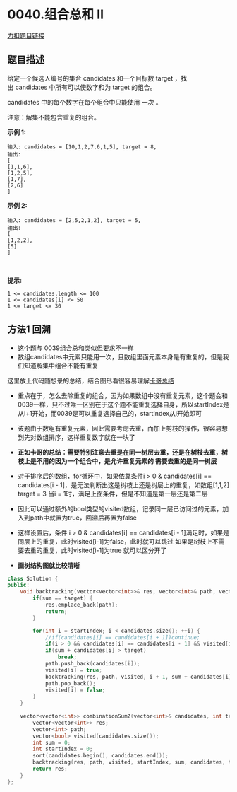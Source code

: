 <p id="组合总和2"></p>

# 0040.组合总和 II  

[力扣题目链接](https://leetcode.cn/problems/combination-sum-ii/)       


## 题目描述   

给定一个候选人编号的集合 candidates 和一个目标数 target ，找出 candidates 中所有可以使数字和为 target 的组合。

candidates 中的每个数字在每个组合中只能使用 一次 。

注意：解集不能包含重复的组合。 


**示例 1:**

    输入: candidates = [10,1,2,7,6,1,5], target = 8,
    输出:
    [
    [1,1,6],
    [1,2,5],
    [1,7],
    [2,6]
    ]

**示例 2:**

    输入: candidates = [2,5,2,1,2], target = 5,
    输出:
    [
    [1,2,2],
    [5]
    ]
 

**提示:**

    1 <= candidates.length <= 100
    1 <= candidates[i] <= 50
    1 <= target <= 30



## 方法1 回溯  

* 这个题与 0039组合总和类似但要求不一样  
* 数组candidates中元素只能用一次，且数组里面元素本身是有重复的，但是我们知道解集中组合不能有重复  

这里放上代码随想录的总结，结合图形看很容易理解[卡哥总结](https://programmercarl.com/0040.%E7%BB%84%E5%90%88%E6%80%BB%E5%92%8CII.html#%E5%9B%9E%E6%BA%AF%E4%B8%89%E9%83%A8%E6%9B%B2)  

* 重点在于，怎么去除重复的组合，因为如果数组中没有重复元素，这个题会和0039一样，只不过唯一区别在于这个题不能重复选择自身，所以startIndex是从i+1开始，而0039是可以重复选择自己的，startIndex从i开始即可  
* 该题由于数组有重复元素，因此需要考虑去重，而加上剪枝的操作，很容易想到先对数组排序，这样重复数字就在一块了

* **正如卡哥的总结：需要特别注意去重是在同一树层去重，还是在树枝去重，树枝上是不用的因为一个组合中，是允许重复元素的  需要去重的是同一树层**
* 对于排序后的数组，for循环中，如果依靠条件i > 0 & candidates[i] == candidates[i - 1]，是无法判断出这是树枝上还是树层上的重复，如数组[1,1,2] target = 3  当i = 1时，满足上面条件，但是不知道是第一层还是第二层  
* 因此可以通过额外的bool类型的visited数组，记录同一层已访问过的元素，加入到path中就置为true，回溯后再置为false  
* 这样设置后，条件 i > 0 & candidates[i] == candidates[i - 1]满足时，如果是同层上的重复，此时visited[i-1]为false，此时就可以跳过  如果是树枝上不需要去重的重复，此时visited[i-1]为true  就可以区分开了  

* **画树结构图就比较清晰**  



```cpp
class Solution {
public:
    void backtracking(vector<vector<int>>& res, vector<int>& path, vector<bool>& visited, int startIndex, int sum, const vector<int>& candidates, const int target){
        if(sum == target) {
            res.emplace_back(path);
            return;
        }

        for(int i = startIndex; i < candidates.size(); ++i) {
            //if(candidates[i] == candidates[i + 1])continue;
            if(i > 0 && candidates[i] == candidates[i - 1] && visited[i - 1] == false)continue;
            if(sum + candidates[i] > target)
                break;
            path.push_back(candidates[i]);
            visited[i] = true;
            backtracking(res, path, visited, i + 1, sum + candidates[i], candidates, target);
            path.pop_back();
            visited[i] = false;
        }
    }
      
    vector<vector<int>> combinationSum2(vector<int>& candidates, int target) {
        vector<vector<int>> res;
        vector<int> path;
        vector<bool> visited(candidates.size());
        int sum = 0;
        int startIndex = 0;
        sort(candidates.begin(), candidates.end());
        backtracking(res, path, visited, startIndex, sum, candidates, target);
        return res;
    }
};
```




